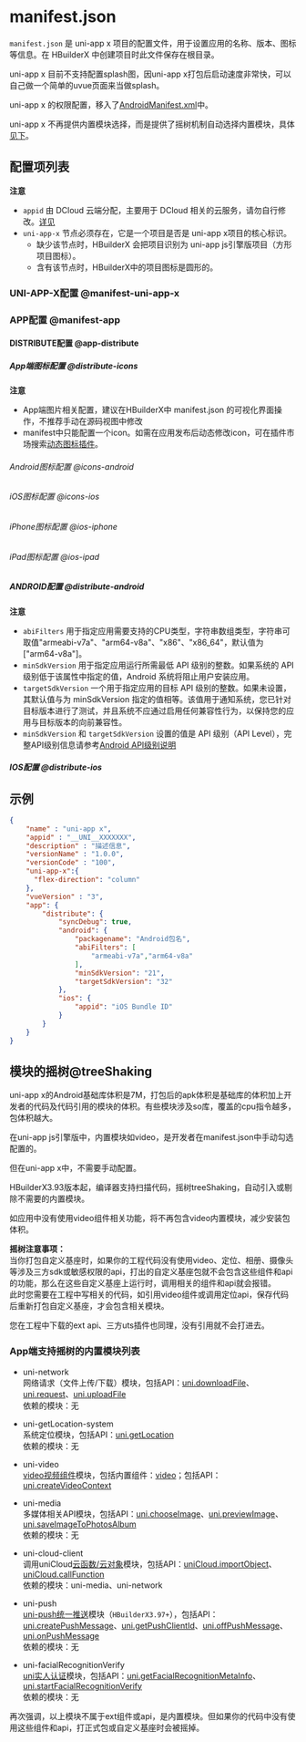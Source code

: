 # manifest.json

`manifest.json` 是 uni-app x 项目的配置文件，用于设置应用的名称、版本、图标等信息。在 HBuilderX 中创建项目时此文件保存在根目录。

uni-app x 目前不支持配置splash图，因uni-app x打包后启动速度非常快，可以自己做一个简单的uvue页面来当做splash。

uni-app x 的权限配置，移入了[AndroidManifest.xml](https://uniapp.dcloud.net.cn/tutorial/app-nativeresource-android.html)中。

uni-app x 不再提供内置模块选择，而是提供了摇树机制自动选择内置模块，具体[见下](#treeShaking)。

## 配置项列表

<!-- MANIFESTJSON.manifest.description -->

<!-- MANIFESTJSON.manifest.table -->

**注意**
- `appid` 由 DCloud 云端分配，主要用于 DCloud 相关的云服务，请勿自行修改。[详见](https://ask.dcloud.net.cn/article/35907)
- `uni-app-x` 节点必须存在，它是一个项目是否是 uni-app x项目的核心标识。
	* 缺少该节点时，HBuilderX 会把项目识别为 uni-app js引擎版项目（方形项目图标）。
	* 含有该节点时，HBuilderX中的项目图标是圆形的。

### UNI-APP-X配置 @manifest-uni-app-x

<!-- MANIFESTJSON.manifest_uni-app-x.description -->

<!-- MANIFESTJSON.manifest_uni-app-x.table -->


### APP配置 @manifest-app

<!-- MANIFESTJSON.manifest_app.description -->

<!-- MANIFESTJSON.manifest_app.table -->


#### DISTRIBUTE配置 @app-distribute

<!-- MANIFESTJSON.app_distribute.description -->

<!-- MANIFESTJSON.app_distribute.table -->


##### App端图标配置 @distribute-icons

<!-- MANIFESTJSON.distribute_icons.description -->

<!-- MANIFESTJSON.distribute_icons.table -->

**注意**
- App端图片相关配置，建议在HBuilderX中 manifest.json 的可视化界面操作，不推荐手动在源码视图中修改
- manifest中只能配置一个icon。如需在应用发布后动态修改icon，可在插件市场搜索[动态图标插件](https://ext.dcloud.net.cn/search?q=%E5%8A%A8%E6%80%81%E5%9B%BE%E6%A0%87&orderBy=Relevance&cat1=8&cat2=81)。

###### Android图标配置 @icons-android

<!-- MANIFESTJSON.icons_android.description -->

<!-- MANIFESTJSON.icons_android.table -->

###### iOS图标配置 @icons-ios

<!-- MANIFESTJSON.icons_ios.description -->

<!-- MANIFESTJSON.icons_ios.table -->


###### iPhone图标配置 @ios-iphone

<!-- MANIFESTJSON.ios_iphone.description -->

<!-- MANIFESTJSON.ios_iphone.table -->


###### iPad图标配置 @ios-ipad

<!-- MANIFESTJSON.ios_ipad.description -->

<!-- MANIFESTJSON.ios_ipad.table -->


##### ANDROID配置 @distribute-android

<!-- MANIFESTJSON.distribute_android.description -->

<!-- MANIFESTJSON.distribute_android.table -->

**注意**
- `abiFilters` 用于指定应用需要支持的CPU类型，字符串数组类型，字符串可取值"armeabi-v7a"、"arm64-v8a"、"x86"、"x86_64"，默认值为["arm64-v8a"]。
- `minSdkVersion` 用于指定应用运行所需最低 API 级别的整数。如果系统的 API 级别低于该属性中指定的值，Android 系统将阻止用户安装应用。
- `targetSdkVersion` 一个用于指定应用的目标 API 级别的整数。如果未设置，其默认值与为 minSdkVersion 指定的值相等。该值用于通知系统，您已针对目标版本进行了测试，并且系统不应通过启用任何兼容性行为，以保持您的应用与目标版本的向前兼容性。
- `minSdkVersion` 和 `targetSdkVersion` 设置的值是 API 级别（API Level），完整API级别信息请参考[Android API级别说明](https://developer.android.com/guide/topics/manifest/uses-sdk-element?hl=zh-cn#ApiLevels)

##### IOS配置 @distribute-ios

<!-- MANIFESTJSON.distribute_ios.description -->

<!-- MANIFESTJSON.distribute_ios.table -->


## 示例
```json
{
    "name" : "uni-app x",
    "appid" : "__UNI__XXXXXXX",
    "description" : "描述信息",
    "versionName" : "1.0.0",
    "versionCode" : "100",
    "uni-app-x":{
      "flex-direction": "column"
    },
    "vueVersion" : "3",
	"app": {
		"distribute": {
			"syncDebug": true,
			"android": {
				"packagename": "Android包名",
				"abiFilters": [
					"armeabi-v7a","arm64-v8a"
				],
				"minSdkVersion": "21",
				"targetSdkVersion": "32"
			},
			"ios": {
				"appid": "iOS Bundle ID"
			}
		}
	}
}
```

## 模块的摇树@treeShaking

uni-app x的Android基础库体积是7M，打包后的apk体积是基础库的体积加上开发者的代码及代码引用的模块的体积。有些模块涉及so库，覆盖的cpu指令越多，包体积越大。

在uni-app js引擎版中，内置模块如video，是开发者在manifest.json中手动勾选配置的。

但在uni-app x中，不需要手动配置。

HBuilderX3.93版本起，编译器支持扫描代码，摇树treeShaking，自动引入或剔除不需要的内置模块。

如应用中没有使用video组件相关功能，将不再包含video内置模块，减少安装包体积。

**摇树注意事项：**  
当你打包自定义基座时，如果你的工程代码没有使用video、定位、相册、摄像头等涉及三方sdk或敏感权限的api，打出的自定义基座包就不会包含这些组件和api的功能，那么在这些自定义基座上运行时，调用相关的组件和api就会报错。\
此时您需要在工程中写相关的代码，如引用video组件或调用定位api，保存代码后重新打包自定义基座，才会包含相关模块。

您在工程中下载的ext api、三方uts插件也同理，没有引用就不会打进去。

### App端支持摇树的内置模块列表

- uni-network  
  网络请求（文件上传/下载）模块，包括API：[uni.downloadFile](./api/download-file.md)、[uni.request](./api/request.md)、[uni.uploadFile](./api/upload-file.md)  
  依赖的模块：无  

- uni-getLocation-system  
  系统定位模块，包括API：[uni.getLocation](./api/get-location.md)  
  依赖的模块：无  

- uni-video  
  [video视频组件](./component/video.md)模块，包括内置组件：[video](./component/video.md)；包括API：[uni.createVideoContext](./api/create-video-context.md)  

- uni-media  
  多媒体相关API模块，包括API：[uni.chooseImage](./api/choose-image.md)、[uni.previewImage](./api/preview-image.md)、[uni.saveImageToPhotosAlbum](./api/save-image-to-photos-album.md)  
  依赖的模块：无  

- uni-cloud-client  
  调用uniCloud[云函数/云对象](../uniCloud/cf-functions.md)模块，包括API：[uniCloud.importObject](../uniCloud/cloud-obj.md#%E5%AE%A2%E6%88%B7%E7%AB%AF%E8%B0%83%E7%94%A8)、[uniCloud.callFunction](../uniCloud/cf-callfunction.md#callfunction%E6%96%B9%E6%B3%95)  
  依赖的模块：uni-media、uni-network  

- uni-push  
  [uni-push统一推送](../unipush-v2.md)模块（`HBuilderX3.97+`），包括API：[uni.createPushMessage](../api/plugins/push.md#createpushmessage)、[uni.getPushClientId](../api/plugins/push.md#getpushclientid)、[uni.offPushMessage](../api/plugins/push.md#offpushmessage)、[uni.onPushMessage](../api/plugins/push.md#onpushmessage)  
  依赖的模块：无  

- uni-facialRecognitionVerify  
  [uni实人认证](../uniCloud/frv/intro.md)模块，包括API：[uni.getFacialRecognitionMetaInfo](../api/plugins/facialRecognitionVerify.md#getfacialrecognitionmetainfo)、[uni.startFacialRecognitionVerify](../api/plugins/facialRecognitionVerify.md#startfacialrecognitionverify)  
  依赖的模块：无

再次强调，以上模块不属于ext组件或api，是内置模块。但如果你的代码中没有使用这些组件和api，打正式包或自定义基座时会被摇掉。